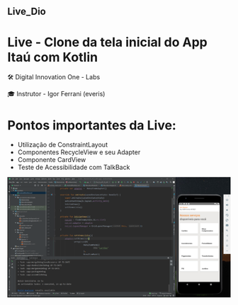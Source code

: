 ## Live_Dio

 # Live - Clone da tela inicial do App Itaú com Kotlin
 
 🛠️ Digital Innovation One - Labs
 
 🎓 Instrutor - Igor Ferrani (everis)
 
  # Pontos importantes da Live:
  -  Utilização de ConstraintLayout
  -  Componentes RecycleView e seu Adapter
  -  Componente CardView
  -  Teste de Acessibilidade com TalkBack
   
 ![tela](https://github.com/Mayconfuzita86/Live_Dio/blob/main/app/src/main/res/mipmap-xhdpi/screenshoot.PNG)
  


